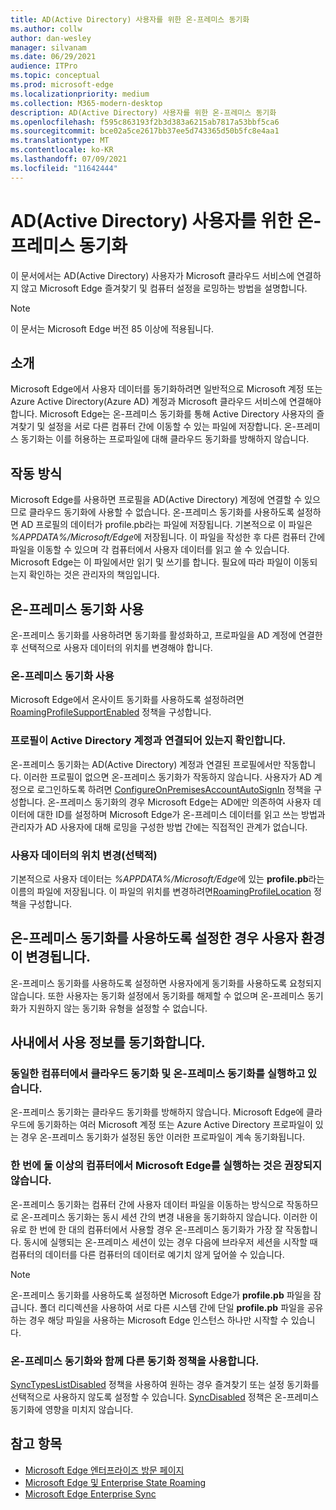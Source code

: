 ```yaml
---
title: AD(Active Directory) 사용자를 위한 온-프레미스 동기화
ms.author: collw
author: dan-wesley
manager: silvanam
ms.date: 06/29/2021
audience: ITPro
ms.topic: conceptual
ms.prod: microsoft-edge
ms.localizationpriority: medium
ms.collection: M365-modern-desktop
description: AD(Active Directory) 사용자를 위한 온-프레미스 동기화
ms.openlocfilehash: f595c863193f2b3d383a6215ab7817a53bbf5ca6
ms.sourcegitcommit: bce02a5ce2617bb37ee5d743365d50b5fc8e4aa1
ms.translationtype: MT
ms.contentlocale: ko-KR
ms.lasthandoff: 07/09/2021
ms.locfileid: "11642444"
---
```

# <a name="on-premises-sync-for-active-directory-ad-users"></a>AD(Active Directory) 사용자를 위한 온-프레미스 동기화

이 문서에서는 AD(Active Directory) 사용자가 Microsoft 클라우드 서비스에 연결하지 않고 Microsoft Edge 즐겨찾기 및 컴퓨터 설정을 로밍하는 방법을 설명합니다.

> [!NOTE]
> 이 문서는 Microsoft Edge 버전 85 이상에 적용됩니다.

## <a name="introduction"></a>소개

Microsoft Edge에서 사용자 데이터를 동기화하려면 일반적으로 Microsoft 계정 또는 Azure Active Directory(Azure AD) 계정과 Microsoft 클라우드 서비스에 연결해야 합니다. Microsoft Edge는 온-프레미스 동기화를 통해 Active Directory 사용자의 즐겨찾기 및 설정을 서로 다른 컴퓨터 간에 이동할 수 있는 파일에 저장합니다. 온-프레미스 동기화는 이를 허용하는 프로파일에 대해 클라우드 동기화를 방해하지 않습니다.

## <a name="how-it-works"></a>작동 방식

Microsoft Edge를 사용하면 프로필을 AD(Active Directory) 계정에 연결할 수 있으므로 클라우드 동기화에 사용할 수 없습니다. 온-프레미스 동기화를 사용하도록 설정하면 AD 프로필의 데이터가 profile.pb라는 파일에 저장됩니다. 기본적으로 이 파일은 *%APPDATA%/Microsoft/Edge*에 저장됩니다. 이 파일을 작성한 후 다른 컴퓨터 간에 파일을 이동할 수 있으며 각 컴퓨터에서 사용자 데이터를 읽고 쓸 수 있습니다. Microsoft Edge는 이 파일에서만 읽기 및 쓰기를 합니다. 필요에 따라 파일이 이동되는지 확인하는 것은 관리자의 책임입니다.

## <a name="use-on-premises-sync"></a>온-프레미스 동기화 사용

온-프레미스 동기화를 사용하려면 동기화를 활성화하고, 프로파일을 AD 계정에 연결한 후 선택적으로 사용자 데이터의 위치를 변경해야 합니다.

### <a name="enable-on-premises-sync"></a>온-프레미스 동기화 사용

Microsoft Edge에서 온사이트 동기화를 사용하도록 설정하려면[RoamingProfileSupportEnabled](./microsoft-edge-policies.md#roamingprofilesupportenabled) 정책을 구성합니다.

### <a name="ensure-that-a-profile-is-associated-with-an-active-directory-account"></a>프로필이 Active Directory 계정과 연결되어 있는지 확인합니다.

온-프레미스 동기화는 AD(Active Directory) 계정과 연결된 프로필에서만 작동합니다. 이러한 프로필이 없으면 온-프레미스 동기화가 작동하지 않습니다. 사용자가 AD 계정으로 로그인하도록 하려면 [ConfigureOnPremisesAccountAutoSignIn](./microsoft-edge-policies.md#configureonpremisesaccountautosignin) 정책을 구성합니다. 온-프레미스 동기화의 경우 Microsoft Edge는 AD에만 의존하여 사용자 데이터에 대한 ID를 설정하며 Microsoft Edge가 온-프레미스 데이터를 읽고 쓰는 방법과 관리자가 AD 사용자에 대해 로밍을 구성한 방법 간에는 직접적인 관계가 없습니다.

### <a name="change-the-location-of-the-user-data-optional"></a>사용자 데이터의 위치 변경(선택적)

기본적으로 사용자 데이터는 *%APPDATA%/Microsoft/Edge*에 있는 **profile.pb**라는 이름의 파일에 저장됩니다. 이 파일의 위치를 변경하려면[RoamingProfileLocation](./microsoft-edge-policies.md#roamingprofilelocation) 정책을 구성합니다.

## <a name="changes-in-the-user-experience-when-on-premises-sync-is-enabled"></a>온-프레미스 동기화를 사용하도록 설정한 경우 사용자 환경이 변경됩니다.

온-프레미스 동기화를 사용하도록 설정하면 사용자에게 동기화를 사용하도록 요청되지 않습니다. 또한 사용자는 동기화 설정에서 동기화를 해제할 수 없으며 온-프레미스 동기화가 지원하지 않는 동기화 유형을 설정할 수 없습니다.

## <a name="on-premises-sync-usage-notes"></a>사내에서 사용 정보를 동기화합니다.

### <a name="running-cloud-sync-and-on-premises-sync-on-the-same-computer"></a>동일한 컴퓨터에서 클라우드 동기화 및 온-프레미스 동기화를 실행하고 있습니다.

온-프레미스 동기화는 클라우드 동기화를 방해하지 않습니다. Microsoft Edge에 클라우드에 동기화하는 여러 Microsoft 계정 또는 Azure Active Directory 프로파일이 있는 경우 온-프레미스 동기화가 설정된 동안 이러한 프로파일이 계속 동기화됩니다.

### <a name="running-microsoft-edge-on-more-than-one-computer-at-a-time-isnt-recommended"></a>한 번에 둘 이상의 컴퓨터에서 Microsoft Edge를 실행하는 것은 권장되지 않습니다.

온-프레미스 동기화는 컴퓨터 간에 사용자 데이터 파일을 이동하는 방식으로 작동하므로 온-프레미스 동기화는 동시 세션 간의 변경 내용을 동기화하지 않습니다. 이러한 이유로 한 번에 한 대의 컴퓨터에서 사용할 경우 온-프레미스 동기화가 가장 잘 작동합니다. 동시에 실행되는 온-프레미스 세션이 있는 경우 다음에 브라우저 세션을 시작할 때 컴퓨터의 데이터를 다른 컴퓨터의 데이터로 예기치 않게 덮어쓸 수 있습니다.

> [!NOTE]
> 온-프레미스 동기화를 사용하도록 설정하면 Microsoft Edge가 **profile.pb** 파일을 잠급니다. 폴더 리디렉션을 사용하여 서로 다른 시스템 간에 단일 **profile.pb** 파일을 공유하는 경우 해당 파일을 사용하는 Microsoft Edge 인스턴스 하나만 시작할 수 있습니다.

### <a name="using-other-sync-policies-with-on-premises-sync"></a>온-프레미스 동기화와 함께 다른 동기화 정책을 사용합니다.

[SyncTypesListDisabled](./microsoft-edge-policies.md#synctypeslistdisabled) 정책을 사용하여 원하는 경우 즐겨찾기 또는 설정 동기화를 선택적으로 사용하지 않도록 설정할 수 있습니다. [SyncDisabled](./microsoft-edge-policies.md#syncdisabled) 정책은 온-프레미스 동기화에 영향을 미치지 않습니다.

## <a name="see-also"></a>참고 항목

- [Microsoft Edge 엔터프라이즈 방문 페이지](https://aka.ms/EdgeEnterprise)
- [Microsoft Edge 및 Enterprise State Roaming](microsoft-edge-enterprise-state-roaming.md)
- [Microsoft Edge Enterprise Sync](microsoft-edge-enterprise-sync.md)
